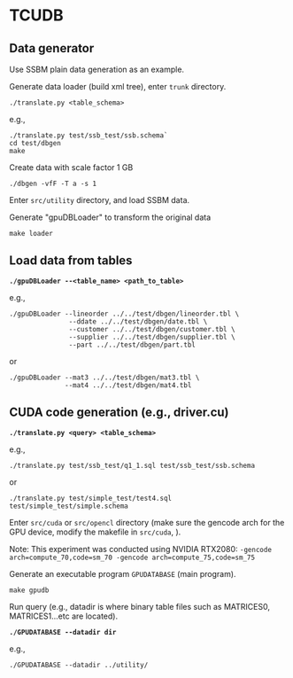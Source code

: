 # TCUDB

## Data generator

Use SSBM plain data generation as an example.

Generate data loader (build xml tree), enter `trunk` directory.

`./translate.py <table_schema>`

e.g.,

```
./translate.py test/ssb_test/ssb.schema`
cd test/dbgen
make
```

Create data with scale factor 1 GB

`./dbgen -vfF -T a -s 1`

Enter `src/utility` directory, and load SSBM data.

Generate "gpuDBLoader" to transform the original data

`make loader` 

## Load data from tables 


**`./gpuDBLoader --<table_name> <path_to_table>`**


e.g.,

```
./gpuDBLoader --lineorder ../../test/dbgen/lineorder.tbl \
               --ddate ../../test/dbgen/date.tbl \
               --customer ../../test/dbgen/customer.tbl \
               --supplier ../../test/dbgen/supplier.tbl \
               --part ../../test/dbgen/part.tbl
```
or

```
./gpuDBLoader --mat3 ../../test/dbgen/mat3.tbl \
              --mat4 ../../test/dbgen/mat4.tbl
```

## CUDA code generation (e.g., driver.cu)

**`./translate.py <query> <table_schema>`**

e.g.,

`./translate.py test/ssb_test/q1_1.sql test/ssb_test/ssb.schema`

or

`./translate.py test/simple_test/test4.sql test/simple_test/simple.schema`

Enter `src/cuda` or `src/opencl` directory
(make sure the gencode arch for the GPU device, modify the makefile in `src/cuda`, ).

Note: This experiment was conducted using NVIDIA RTX2080: `-gencode arch=compute_70,code=sm_70 -gencode arch=compute_75,code=sm_75`

Generate an executable program `GPUDATABASE` (main program).

`make gpudb`

Run query (e.g., datadir is where binary table files such as MATRICES0, MATRICES1...etc are located).

**`./GPUDATABASE --datadir dir`**

e.g., 

`./GPUDATABASE --datadir ../utility/`
